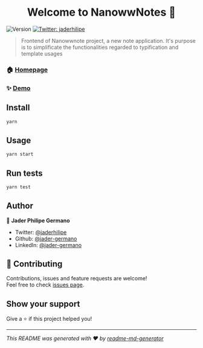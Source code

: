 <h1 align="center">Welcome to NanowwNotes 👋</h1>
<p>
  <img alt="Version" src="https://img.shields.io/badge/version-0.1.0-blue.svg?cacheSeconds=2592000" />
  <a href="https://twitter.com/jaderhilipe" target="_blank">
    <img alt="Twitter: jaderhilipe" src="https://img.shields.io/twitter/follow/jaderhilipe.svg?style=social" />
  </a>
</p>

> Frontend of Nanowwnote project, a new note application. It's purpose is to simplificate the functionalities regarded to typification and template usages

### 🏠 [Homepage](https://nanowwnote.netlify.app/)

### ✨ [Demo](https://nanowwnote.netlify.app/)

## Install

```sh
yarn
```

## Usage

```sh
yarn start
```

## Run tests

```sh
yarn test
```

## Author

👤 **Jader Philipe Germano**

* Twitter: [@jaderhilipe](https://twitter.com/jaderhilipe)
* Github: [@jader-germano](https://github.com/jader-germano)
* LinkedIn: [@jader-germano](https://linkedin.com/in/jader-germano)

## 🤝 Contributing

Contributions, issues and feature requests are welcome!<br />Feel free to check [issues page](https://github.com/jader-germano/frontend-nanowwnote/issues). 

## Show your support

Give a ⭐️ if this project helped you!

***
_This README was generated with ❤️ by [readme-md-generator](https://github.com/kefranabg/readme-md-generator)_